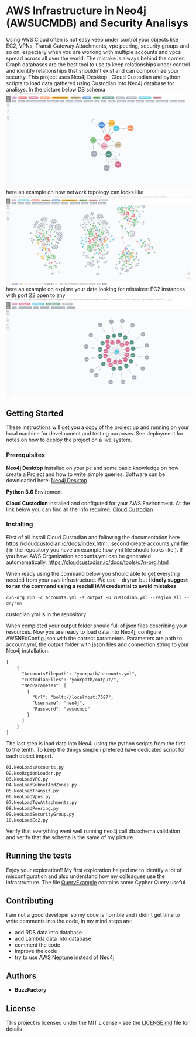 # AWS Infrastructure in Neo4j (AWSUCMDB) and Security Analisys

Using AWS Cloud often is not easy keep under control your objects like EC2, VPNs, Transit Gateway Attachments, vpc peering, security groups and so on, especially when you are working with multiple accounts and vpcs spread across all over the world. The mistake is always behind the corner.
Graph databases are the best tool to use to keep relationships under control and identify relationships that shouldn't exist and can compromize your security.
This project uses Neo4j Desktop , Cloud Custodian and python scripts to load data gathered using Custodian into Neo4j database for analisys.
In the picture below DB schema
![GitHub Logo](/images/dbschema.png)
here an example on how network topology can looks like
![GitHub Logo](/images/NetworkTopology.png)
here an example on explore your date looking for mistakes: EC2 instances with port 22 open to any
![GitHub Logo](/images/EC2With22OpentoAny.png)


## Getting Started

These instructions will get you a copy of the project up and running on your local machine for development and testing purposes. See deployment for notes on how to deploy the project on a live system.

### Prerequisites

**Neo4j Desktop** installed on your pc and some basic knowledge on how create a Project and how to write simple queries.
Software can be downloaded here:
[Neo4j Desktop](https://neo4j.com/download/)

**Python 3.6** Enviroment 

**Cloud Custodion** installed and configured for your AWS Environment. At the link below you can find all the info required.
[Cloud Custodian](https://pypi.org/project/c7n/)

### Installing

First of all install Cloud Custodian and following the documentation here https://cloudcustodian.io/docs/index.html , second create accounts.yml file ( in the repository you have an example how yml file should looks like ). 
If you have AWS Organization accounts.yml can be generated automamatically.
https://cloudcustodian.io/docs/tools/c7n-org.html


When ready using the command below you should able to get everythig needed from your aws infrastructure. We use --dryrun but **i kindly suggest to run the command using a readall IAM credential to avoid mistakes**

```
c7n-org run -c accounts.yml -s output -u custodian.yml --region all --dryrun
```
custodian.yml is in the repository

When completed your output folder should full of json files describing your resources. Now you are ready to load data into Neo4j, configure AWSNEoConfig.json with the correct parameters. Parameters are path to account.yml, the output folder with jason files and connection string to your Neo4j installation.
```
[
    {
      "AccountsFilepath": "yourpath/accounts.yml",
      "custodianFiles": "yourpath/output/",
      "NeoParametes": [
        {
          "Url": "bolt://localhost:7687",
          "Username": "neo4j",
          "Password": "awsucmdb"
        }
      ]
    }
]
```

The last step is load data into Neo4j using the python scripts from the first to the tenth. To keep the things simple i prefered have dedicated script for each object import.

```
01.NeoLoadsAccounts.py
02.NeoRegionLoader.py
03.NeoLoadVPC.py
04.NeoLoadSubnetAndZones.py
05.NeoLoadTransit.py
06.NeoLoadVpns.py
07.NeoLoadTgwAttachments.py
08.NeoLoadPeering.py
09.NeoLoadSecurityGroup.py
10.NeoLoadEc2.py

```

Verify that everything went well running neo4j call db.schema.validation and verify that the schema is the same of my picture.

## Running the tests

Enjoy your exploration!! 
My first exploration helped me to identify a lot of misconfiguration and also understand how my colleagues use the infrastructure.
The file [QueryExample](QueryExample.txt)  contains some Cypher Query useful.

## Contributing
I am not a good developer so my code is horrible and i didn't get time to write comments into the code, in my mind steps are:

* add RDS data into database
* add Lambda data into database
* comment the code
* improve the code
* try to use AWS Neptune instead of Neo4j

## Authors

* **BuzzFactory** 

## License

This project is licensed under the MIT License - see the [LICENSE.md](/LICENSE.md) file for details

